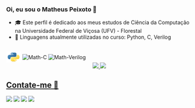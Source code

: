 ### Oi, eu sou o Matheus Peixoto 👋

- 🎓 Este perfil é dedicado aos meus estudos de Ciência da Computação na Universidade Federal de Viçosa (UFV) - Florestal
- 💬 Linguagens atualmente utilizadas no curso:
      Python, C, Verilog

<div style="display: inline_block"><br>
  <img align="center" alt="Math-Python" height="30" width="40" src="https://raw.githubusercontent.com/devicons/devicon/master/icons/python/python-original.svg">
 <img align="center" alt="Math-C" height="30" width="40" src="https://cdn.jsdelivr.net/gh/devicons/devicon/icons/c/c-original.svg">
 <img align="center" alt="Math-Verilog" height="30" width="100" src="https://www.isotel.eu/_images/icaruslg.png">
</div>

<div align="center">
  <a href="https://github.com/MatheusPxt21">
  <img height="121em" src="https://github-readme-stats.vercel.app/api/top-langs/?username=MatheusPeixoto-UFVcaf&layout=compact&langs_count=7&theme=cobalt2"/>
  <img height="140em" src="https://github-readme-stats.vercel.app/api?username=MatheusPeixoto-UFVcaf&show_icons=true&theme=cobalt2&include_all_commits=true&count_private=true"/>
</div>

## Contate-me 🤝
<div> 
  
  <a href="https://www.instagram.com/matheus_n_pxt" target="_blank"><img src="https://img.shields.io/badge/-Instagram-%23E4405F?style=for-the-badge&logo=instagram&logoColor=white" target="_blank"></a>
  <a href="https://twitter.com/MatheusNPxt" target="_blank"><img src="https://img.shields.io/badge/Twitter-1DA1F2?style=for-the-badge&logo=twitter&logoColor=white"></a>
  <a href="https://www.linkedin.com/in/matheus-peixoto-228a2320b" target="_blank"><img src="https://img.shields.io/badge/-LinkedIn-%230077B5?style=for-the-badge&logo=linkedin&logoColor=white" target="_blank"></a>
  <a href="https://www.github.com/MatheusPxt21" target="_blank"><img src="https://img.shields.io/badge/GitHub-100000?style=for-the-badge&logo=github&logoColor=white"></a> 
 
</div>
